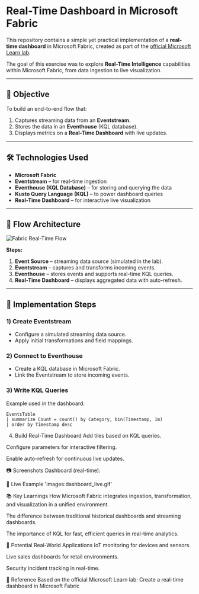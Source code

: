 # Real-Time Dashboard in Microsoft Fabric

This repository contains a simple yet practical implementation of a **real-time dashboard** in Microsoft Fabric, created as part of the [official Microsoft Learn lab](https://microsoftlearning.github.io/mslearn-fabric/Instructions/Labs/13-real-time-dashboards.html#clean-up-resources).

The goal of this exercise was to explore **Real-Time Intelligence** capabilities within Microsoft Fabric, from data ingestion to live visualization.

---

## 🎯 Objective

To build an end-to-end flow that:
1. Captures streaming data from an **Eventstream**.
2. Stores the data in an **Eventhouse** (KQL database).
3. Displays metrics on a **Real-Time Dashboard** with live updates.

---

## 🛠️ Technologies Used

- **Microsoft Fabric**
- **Eventstream** – for real-time ingestion  
- **Eventhouse (KQL Database)** – for storing and querying the data  
- **Kusto Query Language (KQL)** – to power dashboard queries  
- **Real-Time Dashboard** – for interactive live visualization

---

## 🔄 Flow Architecture

![Fabric Real-Time Flow](images:fabric_realtime_flow.png.png)

**Steps:**
1. **Event Source** – streaming data source (simulated in the lab).  
2. **Eventstream** – captures and transforms incoming events.  
3. **Eventhouse** – stores events and supports real-time KQL queries.  
4. **Real-Time Dashboard** – displays aggregated data with auto-refresh.

---

## 📌 Implementation Steps

### 1) Create Eventstream
- Configure a simulated streaming data source.
- Apply initial transformations and field mappings.

### 2) Connect to Eventhouse
- Create a KQL database in Microsoft Fabric.
- Link the Eventstream to store incoming events.

### 3) Write KQL Queries
Example used in the dashboard:

```kql
EventsTable
| summarize Count = count() by Category, bin(Timestamp, 1m)
| order by Timestamp desc
```

4) Build Real-Time Dashboard
Add tiles based on KQL queries.

Configure parameters for interactive filtering.

Enable auto-refresh for continuous live updates.

📷 Screenshots
Dashboard (real-time):


🎥 Live Example
'images:dashboard_live.gif'

📚 Key Learnings
How Microsoft Fabric integrates ingestion, transformation, and visualization in a unified environment.

The difference between traditional historical dashboards and streaming dashboards.

The importance of KQL for fast, efficient queries in real-time analytics.

🚀 Potential Real-World Applications
IoT monitoring for devices and sensors.

Live sales dashboards for retail environments.

Security incident tracking in real-time.

📎 Reference
Based on the official Microsoft Learn lab:
Create a real-time dashboard in Microsoft Fabric

